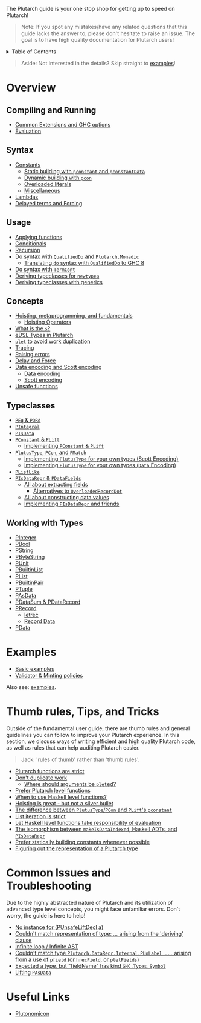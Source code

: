 The Plutarch guide is your one stop shop for getting up to speed on Plutarch!

> Note: If you spot any mistakes/have any related questions that this guide lacks the answer to, please don't hesitate to raise an issue. The goal is to have high quality documentation for Plutarch users!

<details>
<summary> Table of Contents </summary>

- [Overview](#overview)
  - [Compiling and Running](#compiling-and-running)
  - [Syntax](#syntax)
  - [Usage](#usage)
  - [Concepts](#concepts)
  - [Typeclasses](#typeclasses)
  - [Working with Types](#working-with-types)
- [Examples](#examples)
- [Thumb rules, Tips, and Tricks](#thumb-rules-tips-and-tricks)
- [Common Issues and Troubleshooting](#common-issues-and-troubleshooting)
- [Useful Links](#useful-links)

</details>

> Aside: Not interested in the details? Skip straight to [examples](#examples)!

# Overview

## Compiling and Running

- [Common Extensions and GHC options](./RUN.md#common-extensions-and-ghc-options)
- [Evaluation](./RUN.md#evaluation)

## Syntax

- [Constants](./SYNTAX.md#constants)
  - [Static building with `pconstant` and `pconstantData`](./SYNTAX.md#static-building-with-pconstant-and-pconstantdata)
  - [Dynamic building with `pcon`](./SYNTAX.md#dynamic-building-with-pcon)
  - [Overloaded literals](./SYNTAX.md#overloaded-literals)
  - [Miscellaneous](./SYNTAX.md#miscellaneous)
- [Lambdas](./SYNTAX.md#lambdas)
- [Delayed terms and Forcing](./SYNTAX.md#delayed-terms-and-forcing)

## Usage

- [Applying functions](./USAGE.md#applying-functions)
- [Conditionals](./USAGE.md#conditionals)
- [Recursion](./USAGE.md#recursion)
- [Do syntax with `QualifiedDo` and `Plutarch.Monadic`](./USAGE.md#do-syntax-with-qualifieddo-and-plutarchmonadic)
  - [Translating `do` syntax with `QualifiedDo` to GHC 8](./USAGE.md#translating-do-syntax-with-qualifieddo-to-ghc-8)
- [Do syntax with `TermCont`](./USAGE.md#do-syntax-with-termcont)
- [Deriving typeclasses for `newtype`s](./USAGE.md#deriving-typeclasses-for-newtypes)
- [Deriving typeclasses with generics](./USAGE.md#deriving-typeclasses-with-generics)

## Concepts

- [Hoisting, metaprogramming,  and fundamentals](./CONCEPTS.md#hoisting-metaprogramming--and-fundamentals)
  - [Hoisting Operators](./CONCEPTS.md#hoisting-operators)
- [What is the `s`?](./CONCEPTS.md#what-is-the-s)
- [eDSL Types in Plutarch](./CONCEPTS.md#edsl-types-in-plutarch)
- [`plet` to avoid work duplication](./CONCEPTS.md#plet-to-avoid-work-duplication)
- [Tracing](./CONCEPTS.md#tracing)
- [Raising errors](./CONCEPTS.md#raising-errors)
- [Delay and Force](./CONCEPTS.md#delay-and-force)
- [Data encoding and Scott encoding](./CONCEPTS.md#data-encoding-and-scott-encoding)
    - [Data encoding](./CONCEPTS.md#data-encoding)
    - [Scott encoding](./CONCEPTS.md#scott-encoding)
- [Unsafe functions](./CONCEPTS.md#unsafe-functions)

## Typeclasses

- [`PEq` & `PORd`](./TYPECLASSES.md#peq--pord)
- [`PIntegral`](./TYPECLASSES.md#pintegral)
- [`PIsData`](./TYPECLASSES.md#pisdata)
- [`PConstant` & `PLift`](./TYPECLASSES.md#pconstant--plift)
  - [Implementing `PConstant` & `PLift`](./TYPECLASSES.md#implementing-pconstant--plift)
- [`PlutusType`, `PCon`, and `PMatch`](./TYPECLASSES.md#plutustype-pcon-and-pmatch)
  - [Implementing `PlutusType` for your own types (Scott Encoding)](./TYPECLASSES.md#implementing-plutustype-for-your-own-types-scott-encoding)
  - [Implementing `PlutusType` for your own types (`Data` Encoding)](./TYPECLASSES.md#implementing-plutustype-for-your-own-types-data-encoding)
- [`PListLike`](./TYPECLASSES.md#plistlike)
- [`PIsDataRepr` & `PDataFields`](./TYPECLASSES.md#pisdatarepr--pdatafields)
  - [All about extracting fields](./TYPECLASSES.md#all-about-extracting-fields)
    - [Alternatives to `OverloadedRecordDot`](./TYPECLASSES.md#alternatives-to-overloadedrecorddot)
  - [All about constructing data values](./TYPECLASSES.md#all-about-constructing-data-values)
  - [Implementing `PIsDataRepr` and friends](./TYPECLASSES.md#implementing-pisdatarepr-and-friends)

## Working with Types

- [PInteger](./TYPES.md#pinteger)
- [PBool](./TYPES.md#pbool)
- [PString](./TYPES.md#pstring)
- [PByteString](./TYPES.md#pbytestring)
- [PUnit](./TYPES.md#punit)
- [PBuiltinList](./TYPES.md#pbuiltinlist)
- [PList](./TYPES.md#plist)
- [PBuiltinPair](./TYPES.md#pbuiltinpair)
- [PTuple](./TYPES.md#ptuple)
- [PAsData](./TYPES.md#pasdata)
- [PDataSum & PDataRecord](./TYPES.md#pdatasum--pdatarecord)
- [PRecord](./TYPES.md#precord)
  - [letrec](./TYPES.md#letrec)
  - [Record Data](./TYPES.md#record-data)
- [PData](./TYPES.md#pdata)

# Examples
- [Basic examples](https://github.com/Plutonomicon/plutarch/tree/master/examples/BASIC.md)
- [Validator & Minting policies](https://github.com/Plutonomicon/plutarch/tree/master/examples/VALIDATOR.md)

Also see: [examples](https://github.com/Plutonomicon/plutarch/tree/master/examples).

# Thumb rules, Tips, and Tricks
Outside of the fundamental user guide, there are thumb rules and general guidelines you can follow to improve your Plutarch experience. In this section, we discuss ways of writing efficient and high quality Plutarch code, as well as rules that can help auditing Plutarch easier.

> Jack: 'rules of thumb' rather than 'thumb rules'.

- [Plutarch functions are strict](./TRICKS.md#plutarch-functions-are-strict)
- [Don't duplicate work](./TRICKS.md#dont-duplicate-work)
  - [Where should arguments be `plet`ed?](./TRICKS.md#where-should-arguments-be-pleted)
- [Prefer Plutarch level functions](./TRICKS.md#prefer-plutarch-level-functions)
- [When to use Haskell level functions?](./TRICKS.md#when-to-use-haskell-level-functions)
- [Hoisting is great - but not a silver bullet](./TRICKS.md#hoisting-is-great---but-not-a-silver-bullet)
- [The difference between `PlutusType`/`PCon` and `PLift`'s `pconstant`](./TRICKS.md#the-difference-between-plutustypepcon-and-plifts-pconstant)
- [List iteration is strict](./TRICKS.md#list-iteration-is-strict)
- [Let Haskell level functions take responsibility of evaluation](./TRICKS.md#let-haskell-level-functions-take-responsibility-of-evaluation)
- [The isomorphism between `makeIsDataIndexed`, Haskell ADTs, and `PIsDataRepr`](./TRICKS.md#the-isomorphism-between-makeisdataindexed-haskell-adts-and-pisdatarepr)
- [Prefer statically building constants whenever possible](./TRICKS.md#prefer-statically-building-constants-whenever-possible)
- [Figuring out the representation of a Plutarch type](./TRICKS.md#figuring-out-the-representation-of-a-plutarch-type)

# Common Issues and Troubleshooting
Due to the highly abstracted nature of Plutarch and its utilization of advanced type level concepts, you might face unfamiliar errors. Don't worry, the guide is here to help!

- [No instance for (PUnsafeLiftDecl a)](./TROUBLESHOOTING.md#no-instance-for-punsafeliftdecl-a)
- [Couldn't match representation of type: ... arising from the 'deriving' clause](./TROUBLESHOOTING.md#couldnt-match-representation-of-type--arising-from-the-deriving-clause)
- [Infinite loop / Infinite AST](./TROUBLESHOOTING.md#infinite-loop--infinite-ast)
- [Couldn't match type `Plutarch.DataRepr.Internal.PUnLabel ...` arising from a use of `pfield` (or `hrecField`, or `pletFields`)](./TROUBLESHOOTING.md#couldnt-match-type-plutarchdatareprinternalpunlabel--arising-from-a-use-of-pfield-or-hrecfield-or-pletfields)
- [Expected a type, but "fieldName" has kind `GHC.Types.Symbol`](./TROUBLESHOOTING.md#expected-a-type-but-fieldname-has-kind-ghctypessymbol)
- [Lifting `PAsData`](./TROUBLESHOOTING.md#lifting-pasdata)

# Useful Links
- [Plutonomicon](https://github.com/Plutonomicon/plutonomicon)

